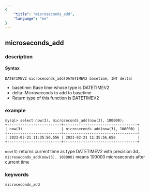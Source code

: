 ```yaml
---
{
    "title": "microseconds_add",
    "language": "en"
}
---
```


<!-- 
Licensed to the Apache Software Foundation (ASF) under one
or more contributor license agreements.  See the NOTICE file
distributed with this work for additional information
regarding copyright ownership.  The ASF licenses this file
to you under the Apache License, Version 2.0 (the
"License"); you may not use this file except in compliance
with the License.  You may obtain a copy of the License at

  http://www.apache.org/licenses/LICENSE-2.0

Unless required by applicable law or agreed to in writing,
software distributed under the License is distributed on an
"AS IS" BASIS, WITHOUT WARRANTIES OR CONDITIONS OF ANY
KIND, either express or implied.  See the License for the
specific language governing permissions and limitations
under the License.
-->

## microseconds_add
### description
#### Syntax

`DATETIMEV2 microseconds_add(DATETIMEV2 basetime, INT delta)`
- basetime: Base time whose type is DATETIMEV2
- delta: Microseconds to add to basetime
- Return type of this function is DATETIMEV2

### example
```
mysql> select now(3), microseconds_add(now(3), 100000);
+-------------------------+----------------------------------+
| now(3)                  | microseconds_add(now(3), 100000) |
+-------------------------+----------------------------------+
| 2023-02-21 11:35:56.556 | 2023-02-21 11:35:56.656          |
+-------------------------+----------------------------------+
```
`now(3)` returns current time as type DATETIMEV2 with precision 3d，`microseconds_add(now(3), 100000)` means 100000 microseconds after current time

### keywords
    microseconds_add

    